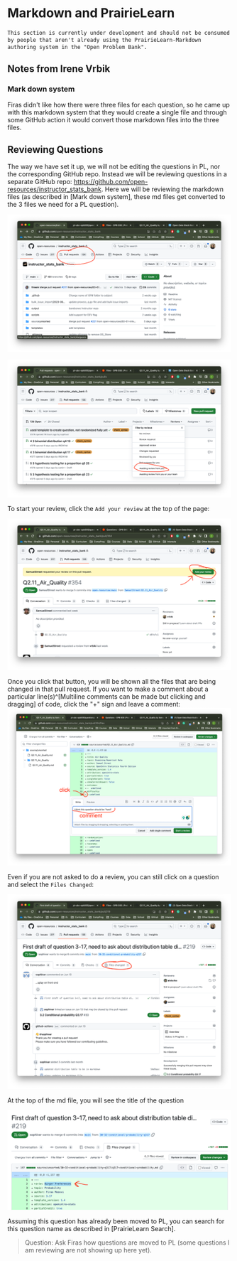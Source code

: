# Markdown and PrairieLearn

```{warning}
This section is currently under development and should not be consumed by people that aren't already using the PrairieLearn-Markdown authoring system in the "Open Problem Bank".
```

## Notes from Irene Vrbik

### Mark down system

Firas didn't like how there were three files for each question, so he came up with this markdown system that they would create a single file and through some GitHub action it would convert those markdown files into the three files.

## Reviewing Questions

The way we have set it up, we will not be editing the questions in PL, nor the corresponding GitHub repo.
Instead we will be reviewing questions in a separate GitHub repo: https://github.com/open-resources/instructor_stats_bank.
Here we will be reviewing the markdown files (as described in [Mark down system], these md files get converted to the 3 files we need for a PL question). 

![](../teaching/irene_intro/github-pull-request.png)

![](../teaching/irene_intro/awaiting-review.png)

To start your review, click the `Add your review` at the top of the page: 

![](../teaching/irene_intro/add-your-review.png)

Once you click that button, you will be shown all the files that are being changed in that pull request.
If you want to make a comment about a particular line(s)^[Multiline comments can be made but clicking and dragging] of code, click the "+" sign and leave a comment:
![](../teaching/irene_intro/comment.png)

Even if you are not asked to do a review, you can still click on a question  and select the `Files Changed`:

![](../teaching/irene_intro/sample-question.png)

At the top of the md file, you will see the title of the question

![](../teaching/irene_intro/question-title.png)

Assuming this question has already been moved to PL, you can search for this question name as described in [PrairieLearn Search].  

> Question: Ask Firas how questions are moved to PL (some questions I am reviewing are not showing up here yet).

